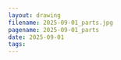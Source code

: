 ```yaml
---
layout: drawing
filename: 2025-09-01_parts.jpg
pagename: 2025-09-01_parts
date: 2025-09-01
tags:
---
```

